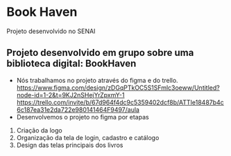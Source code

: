 # Book Haven
 Projeto desenvolvido no SENAI

 ## Projeto desenvolvido em grupo sobre uma biblioteca digital: BookHaven
- Nós trabalhamos no projeto através do figma e do trello.
  https://www.figma.com/design/zDGqPTkOC5S1SFmlc3oeww/Untitled?node-id=1-2&t=9KJ2nSHejYrZpxmY-1
  https://trello.com/invite/b/67d964f4dc9c5359402dcf8b/ATTIe18487b4c6c187ea31e2da722e980141464F9497/aula
- Desenvolvemos o projeto no figma por etapas
1. Criação da logo
2. Organização da tela de login, cadastro e catálogo
3. Design das telas principais dos livros
 
